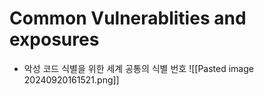 # Common Vulnerablities and exposures
- 악성 코드 식별을 위한 세계 공통의 식별 번호
![[Pasted image 20240920161521.png]]
